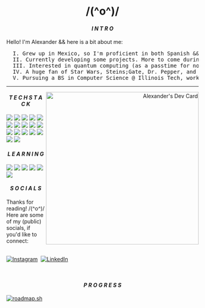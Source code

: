 <!--
<img align="center" src="https://scontent-ord5-3.xx.fbcdn.net/v/t39.30808-6/464774926_2274662829567476_894061963357997700_n.jpg?_nc_cat=110&ccb=1-7&_nc_sid=127cfc&_nc_ohc=X5rl24RKaTEQ7kNvgFdR97Y&_nc_zt=23&_nc_ht=scontent-ord5-3.xx&_nc_gid=AO-cLz34-T6IZl0ls8svIfU&oh=00_AYAVEdrPj77EncyJm02LjXi51xuMquoJ3SwU-4wGoWmDpw&oe=67453231" />
-->

<p>
  <h1 align="center"><b> /(^o^)/ </b></h1>
</p>

<p>
  <h4 align="center"><b><em>I N T R O</em></b></h4>
</p>

<p>
  Hello! I'm Alexander && here is a bit about me:
</p>

<body>
  
<pre>
  I. Grew up in Mexico, so I'm proficient in both Spanish && English
  II. Currently developing some projects. More to come during 2025 && onward
  III. Interested in quantum computing (as a passtime for now)
  IV. A huge fan of Star Wars, Steins;Gate, Dr. Pepper, and Megami Tensei. Love talking a lot about these <3
  V. Pursuing a BS in Computer Science @ Illinois Tech, working as a GFX freelancer on the side
</pre>

<hr width="100%">
<a align="right" href="https://app.daily.dev/ylander"><img align= "right" src="https://api.daily.dev/devcards/v2/gPjbLco2kuduQNDlPsPfx.png?type=default&r=lgf" width="400" alt="Alexander's Dev Card"/></a>
<p>
  <h4 align="center"><b><em>T E C H   S T A C K</em></b></h4>

  <div align="left">
    <img src="https://img.shields.io/badge/Linux-FCC624?style=for-the-badge&logo=linux&logoColor=black">
    <img src="https://img.shields.io/badge/html5-%23E34F26.svg?style=for-the-badge&logo=html5&logoColor=white">
    <img src= "https://img.shields.io/badge/css3-%231572B6.svg?style=for-the-badge&logo=css3&logoColor=white">
    <img src= "https://img.shields.io/badge/JavaScript-F7DF1E?style=for-the-badge&logo=javascript&logoColor=black">
    <img src= "https://img.shields.io/badge/python-darkblue.svg?style=for-the-badge&logo=python&logoColor=white">
    <img src= "https://img.shields.io/badge/Java-ED8B00?style=for-the-badge&logo=java&logoColor=white">
    <img src= "https://img.shields.io/badge/c-%2300599C.svg?style=for-the-badge&logo=c&logoColor=white">
    <img src= "https://img.shields.io/badge/illustrator-%23FF9A00.svg?style=for-the-badge&logo=adobeillustrator&logoColor=white">
    <img src= "https://img.shields.io/badge/photoshop-%2331A8FF.svg?style=for-the-badge&logo=adobephotoshop&logoColor=white">
    <img src= "https://img.shields.io/badge/Canva-%2300C4CC.svg?style=for-the-badge&logo=Canva&logoColor=white">
    <img src= "https://img.shields.io/badge/mysql-4479A1.svg?style=for-the-badge&logo=mysql&logoColor=white">
    <img src= "https://img.shields.io/badge/NeoVim-%2357A143.svg?&style=for-the-badge&logo=neovim&logoColor=white">
    <img src= "https://img.shields.io/badge/latex-%23008080.svg?style=for-the-badge&logo=latex&logoColor=white">
    <img src= "https://img.shields.io/badge/markdown-%23000000.svg?style=for-the-badge&logo=markdown&logoColor=white">
<!--     <img src= "https://img.shields.io/badge/Arch%20Linux-1793D1?logo=arch-linux&logoColor=fff&style=for-the-badge"> -->
    <img src= "https://img.shields.io/badge/Windows-0078D6?style=for-the-badge&logo=windows&logoColor=white">
    <img src= "https://img.shields.io/badge/Notion-%23000000.svg?style=for-the-badge&logo=notion&logoColor=white">
    <img src= "https://img.shields.io/badge/github-%23121011.svg?style=for-the-badge&logo=github&logoColor=white">
  </div>
</p>

<p>
  <h4 align="center"><b><em>L E A R N I N G</em></b></h4>

  <div align="left">
    <img src="https://img.shields.io/badge/elixir-%234B275F.svg?style=for-the-badge&logo=elixir&logoColor=white">
    <img src="https://img.shields.io/badge/OCaml-%23E98407.svg?style=for-the-badge&logo=ocaml&logoColor=white">
    <img src= "https://img.shields.io/badge/r-%23276DC3.svg?style=for-the-badge&logo=r&logoColor=white">
    <img src= "https://img.shields.io/badge/rust-%23000000.svg?style=for-the-badge&logo=rust&logoColor=white">
    <img src= "https://img.shields.io/badge/docker-%230db7ed.svg?style=for-the-badge&logo=docker&logoColor=white">
    <img src= "https://img.shields.io/badge/AWS-%23FF9900.svg?style=for-the-badge&logo=amazon-aws&logoColor=white">
  </div>
</p>

<p>
  <h4 align="center"><b><em>S O C I A L S</em></b></h4>
  Thanks for reading! /(^o^)/  Here are some of my (public) socials, if you'd like to connect:

<p align="left">
<br>
<a href="https://www.instagram.com/ylander.design/"><img src="https://img.shields.io/badge/instagram-%23E4405F.svg?&style=for-the-badge&logo=instagram&logoColor=white" alt="Instagram" /></a>&nbsp;
<a href="https://www.linkedin.com/in/alexander-silerio-b1422a209/"><img src="https://img.shields.io/badge/linkedin-%230077B5.svg?&style=for-the-badge&logo=linkedin&logoColor=white" alt="LinkedIn" /></a>&nbsp;
</p>
<br>
</body>
<p>
  <h4 align="center"><b><em>P R O G R E S S</em></b></h4>
<a align="left" href="https://roadmap.sh"><img src="https://roadmap.sh/card/wide/67d8342c187996bfba297e17?variant=dark&roadmaps=computer-science%2Cdevops%2Cfull-stack" alt="roadmap.sh"/></a>
</p>
